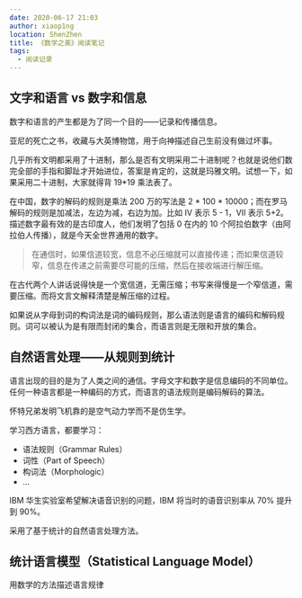 ```yaml
---
date: 2020-06-17 21:03
author: xiaop1ng
location: ShenZhen
title: 《数学之美》阅读笔记
tags:
  - 阅读记录
---
```


## 文字和语言 vs 数字和信息



数字和语言的产生都是为了同一个目的——记录和传播信息。



亚尼的死亡之书，收藏与大英博物馆，用于向神描述自己生前没有做过坏事。



几乎所有文明都采用了十进制，那么是否有文明采用二十进制呢？也就是说他们数完全部的手指和脚趾才开始进位，答案是肯定的，这就是玛雅文明。试想一下，如果采用二十进制，大家就得背 19*19 乘法表了。



在中国，数字的解码的规则是乘法 200 万的写法是 2 * 100 * 10000；而在罗马解码的规则是加减法，左边为减，右边为加。比如 IV 表示 5 - 1，VII 表示 5+2。描述数字最有效的是古印度人，他们发明了包括 0 在内的 10 个阿拉伯数字（由阿拉伯人传播），就是今天全世界通用的数字。



> 在通信时，如果信道较宽，信息不必压缩就可以直接传递；而如果信道较窄，信息在传递之前需要尽可能的压缩，然后在接收端进行解压缩。



在古代两个人讲话说得快是一个宽信道，无需压缩；书写来得慢是一个窄信道，需要压缩。而将文言文解释清楚是解压缩的过程。



如果说从字母到词的构词法是词的编码规则，那么语法则是语言的编码和解码规则。词可以被认为是有限而封闭的集合，而语言则是无限和开放的集合。



## 自然语言处理——从规则到统计

语言出现的目的是为了人类之间的通信。字母文字和数字是信息编码的不同单位。任何一种语言都是一种编码的方式，而语言的语法规则是编码解码的算法。



怀特兄弟发明飞机靠的是空气动力学而不是仿生学。



学习西方语言，都要学习：

- 语法规则（Grammar Rules）
- 词性（Part of Speech）
- 构词法（Morphologic）
- ...



IBM 华生实验室希望解决语音识别的问题，IBM 将当时的语音识别率从 70% 提升到 90%。

采用了基于统计的自然语言处理方法。



## 统计语言模型（Statistical Language Model）

用数学的方法描述语言规律





